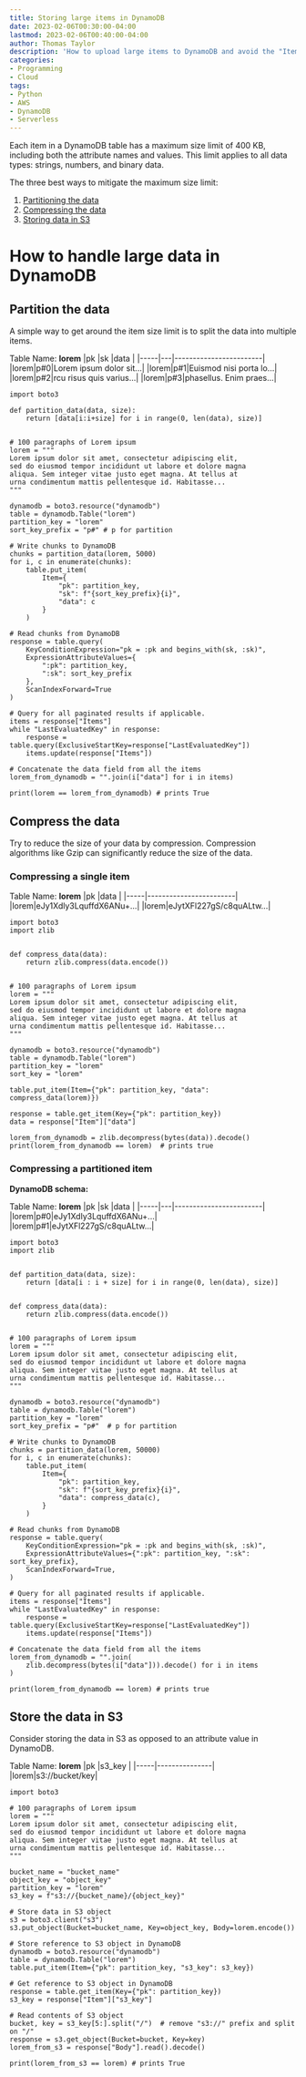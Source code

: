 ```yaml
---
title: Storing large items in DynamoDB
date: 2023-02-06T00:30:00-04:00
lastmod: 2023-02-06T00:40:00-04:00
author: Thomas Taylor
description: 'How to upload large items to DynamoDB and avoid the "Item size has exceeded the maximum allowed size error"'
categories:
- Programming
- Cloud
tags:
- Python
- AWS
- DynamoDB
- Serverless
---
```


Each item in a DynamoDB table has a maximum size limit of 400 KB, including both the attribute names and values. This limit applies to all data types: strings, numbers, and binary data.

The three best ways to mitigate the maximum size limit:

1. [Partitioning the data](#partition-the-data)
2. [Compressing the data](#compress-the-data)
3. [Storing data in S3](#store-the-data-in-s3)

# How to handle large data in DynamoDB

## Partition the data

A simple way to get around the item size limit is to split the data into multiple items.

Table Name: **lorem**
|pk   |sk |data                    |
|-----|---|------------------------|
|lorem|p#0|Lorem ipsum dolor sit...|
|lorem|p#1|Euismod nisi porta lo...|
|lorem|p#2|rcu risus quis varius...|
|lorem|p#3|phasellus. Enim praes...|

```python3
import boto3

def partition_data(data, size):
    return [data[i:i+size] for i in range(0, len(data), size)]


# 100 paragraphs of Lorem ipsum
lorem = """
Lorem ipsum dolor sit amet, consectetur adipiscing elit,
sed do eiusmod tempor incididunt ut labore et dolore magna 
aliqua. Sem integer vitae justo eget magna. At tellus at 
urna condimentum mattis pellentesque id. Habitasse...
"""

dynamodb = boto3.resource("dynamodb")
table = dynamodb.Table("lorem")
partition_key = "lorem"
sort_key_prefix = "p#" # p for partition

# Write chunks to DynamoDB
chunks = partition_data(lorem, 5000)
for i, c in enumerate(chunks):
    table.put_item(
        Item={
            "pk": partition_key,
            "sk": f"{sort_key_prefix}{i}",
            "data": c
        }
    )

# Read chunks from DynamoDB
response = table.query(
    KeyConditionExpression="pk = :pk and begins_with(sk, :sk)",
    ExpressionAttributeValues={
        ":pk": partition_key,
        ":sk": sort_key_prefix
    },
    ScanIndexForward=True
)

# Query for all paginated results if applicable.
items = response["Items"]
while "LastEvaluatedKey" in response:
    response = table.query(ExclusiveStartKey=response["LastEvaluatedKey"])
    items.update(response["Items"])

# Concatenate the data field from all the items
lorem_from_dynamodb = "".join(i["data"] for i in items)

print(lorem == lorem_from_dynamodb) # prints True
```

## Compress the data

Try to reduce the size of your data by compression. Compression algorithms like Gzip can significantly reduce the size of the data.

### Compressing a single item

Table Name: **lorem**
|pk   |data                    |
|-----|------------------------|
|lorem|eJy1Xdly3LquffdX6ANu+...|
|lorem|eJytXFl227gS/c8quALtw...|


```python3
import boto3
import zlib


def compress_data(data):
    return zlib.compress(data.encode())


# 100 paragraphs of Lorem ipsum
lorem = """
Lorem ipsum dolor sit amet, consectetur adipiscing elit,
sed do eiusmod tempor incididunt ut labore et dolore magna 
aliqua. Sem integer vitae justo eget magna. At tellus at 
urna condimentum mattis pellentesque id. Habitasse...
"""

dynamodb = boto3.resource("dynamodb")
table = dynamodb.Table("lorem")
partition_key = "lorem"
sort_key = "lorem"

table.put_item(Item={"pk": partition_key, "data": compress_data(lorem)})

response = table.get_item(Key={"pk": partition_key})
data = response["Item"]["data"]

lorem_from_dynamodb = zlib.decompress(bytes(data)).decode()
print(lorem_from_dynamodb == lorem)  # prints true

```

### Compressing a partitioned item

**DynamoDB schema:**

Table Name: **lorem**
|pk   |sk |data                    |
|-----|---|------------------------|
|lorem|p#0|eJy1Xdly3LquffdX6ANu+...|
|lorem|p#1|eJytXFl227gS/c8quALtw...|

```python3
import boto3
import zlib


def partition_data(data, size):
    return [data[i : i + size] for i in range(0, len(data), size)]


def compress_data(data):
    return zlib.compress(data.encode())


# 100 paragraphs of Lorem ipsum
lorem = """
Lorem ipsum dolor sit amet, consectetur adipiscing elit,
sed do eiusmod tempor incididunt ut labore et dolore magna 
aliqua. Sem integer vitae justo eget magna. At tellus at 
urna condimentum mattis pellentesque id. Habitasse...
"""

dynamodb = boto3.resource("dynamodb")
table = dynamodb.Table("lorem")
partition_key = "lorem"
sort_key_prefix = "p#"  # p for partition

# Write chunks to DynamoDB
chunks = partition_data(lorem, 50000)
for i, c in enumerate(chunks):
    table.put_item(
        Item={
            "pk": partition_key,
            "sk": f"{sort_key_prefix}{i}",
            "data": compress_data(c),
        }
    )

# Read chunks from DynamoDB
response = table.query(
    KeyConditionExpression="pk = :pk and begins_with(sk, :sk)",
    ExpressionAttributeValues={":pk": partition_key, ":sk": sort_key_prefix},
    ScanIndexForward=True,
)

# Query for all paginated results if applicable.
items = response["Items"]
while "LastEvaluatedKey" in response:
    response = table.query(ExclusiveStartKey=response["LastEvaluatedKey"])
    items.update(response["Items"])

# Concatenate the data field from all the items
lorem_from_dynamodb = "".join(
    zlib.decompress(bytes(i["data"])).decode() for i in items
)

print(lorem_from_dynamodb == lorem) # prints true
```

## Store the data in S3

Consider storing the data in S3 as opposed to an attribute value in DynamoDB.

Table Name: **lorem**
|pk   |s3_key         |
|-----|---------------|
|lorem|s3://bucket/key|


```python3
import boto3

# 100 paragraphs of Lorem ipsum
lorem = """
Lorem ipsum dolor sit amet, consectetur adipiscing elit,
sed do eiusmod tempor incididunt ut labore et dolore magna 
aliqua. Sem integer vitae justo eget magna. At tellus at 
urna condimentum mattis pellentesque id. Habitasse...
"""

bucket_name = "bucket_name"
object_key = "object_key"
partition_key = "lorem"
s3_key = f"s3://{bucket_name}/{object_key}"

# Store data in S3 object
s3 = boto3.client("s3")
s3.put_object(Bucket=bucket_name, Key=object_key, Body=lorem.encode())

# Store reference to S3 object in DynamoDB
dynamodb = boto3.resource("dynamodb")
table = dynamodb.Table("lorem")
table.put_item(Item={"pk": partition_key, "s3_key": s3_key})

# Get reference to S3 object in DynamoDB
response = table.get_item(Key={"pk": partition_key})
s3_key = response["Item"]["s3_key"]

# Read contents of S3 object
bucket, key = s3_key[5:].split("/")  # remove "s3://" prefix and split on "/"
response = s3.get_object(Bucket=bucket, Key=key)
lorem_from_s3 = response["Body"].read().decode()

print(lorem_from_s3 == lorem) # prints True
```
